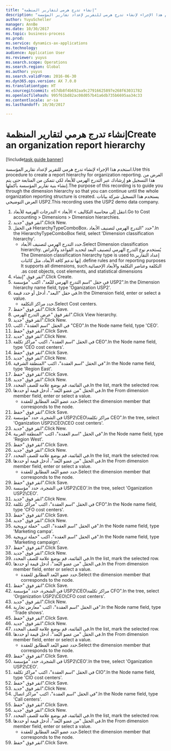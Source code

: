 ```yaml
--- 
title: "إنشاء تدرج هرمي لتقارير المنظمة"
description: "استخدم هذا الإجراء لإنشاء تدرج هرمي للتقرير لإعداد تقارير المؤسسة."
author: YuyuScheller
manager: AnnBe
ms.date: 10/30/2017
ms.topic: business-process
ms.prod: 
ms.service: dynamics-ax-applications
ms.technology: 
audience: Application User
ms.reviewer: yuyus
ms.search.scope: Operations
ms.search.region: Global
ms.author: yuyus
ms.search.validFrom: 2016-06-30
ms.dyn365.ops.version: AX 7.0.0
ms.translationtype: HT
ms.sourcegitcommit: e57db8f4b692aa9c27916625897e268f63031782
ms.openlocfilehash: 995f61bd82ac08d057b41a6db735b6695aa34c33
ms.contentlocale: ar-sa
ms.lasthandoff: 10/30/2017

---
```

# <a name="create-an-organization-report-hierarchy"></a><span data-ttu-id="f8cd5-103">إنشاء تدرج هرمي لتقارير المنظمة</span><span class="sxs-lookup"><span data-stu-id="f8cd5-103">Create an organization report hierarchy</span></span>

[!include[task guide banner](../../includes/task-guide-banner.md)]

<span data-ttu-id="f8cd5-104">استخدم هذا الإجراء لإنشاء تدرج هرمي للتقرير لإعداد تقارير المؤسسة.</span><span class="sxs-lookup"><span data-stu-id="f8cd5-104">Use this procedure to create a report hierarchy for organization reporting.</span></span> <span data-ttu-id="f8cd5-105">الغرض من هذا التسجيل هو إرشادك عبر التدرج الهرمي للأبعاد لكي تتمكن من المتابعة حتى يتم إنشاء بنية تقارير المؤسسة بأكملها.</span><span class="sxs-lookup"><span data-stu-id="f8cd5-105">The purpose of this recording is to guide you through the dimension hierarchy so that you can continue until the whole organization reporting structure is created.</span></span> <span data-ttu-id="f8cd5-106">يستخدم هذا التسجيل شركة بيانات العرض التوضيحي USP2.</span><span class="sxs-lookup"><span data-stu-id="f8cd5-106">This recording uses the USP2 demo data company.</span></span>

1. <span data-ttu-id="f8cd5-107">انتقل إلى محاسبة التكاليف > الأبعاد > التدرجات الهرمية للأبعاد‬.</span><span class="sxs-lookup"><span data-stu-id="f8cd5-107">Go to Cost accounting > Dimensions > Dimension hierarchies.</span></span>
2. <span data-ttu-id="f8cd5-108">انقر فوق "جديد".</span><span class="sxs-lookup"><span data-stu-id="f8cd5-108">Click New.</span></span>
3. <span data-ttu-id="f8cd5-109">في الحقل HierarchyTypeComboBox، حدد "التدرج الهرمي لتصنيف الأبعاد‬".</span><span class="sxs-lookup"><span data-stu-id="f8cd5-109">In the HierarchyTypeComboBox field, select 'Dimension classification hierarchy'.</span></span>
    * <span data-ttu-id="f8cd5-110">حدد التدرج الهرمي لتصنيف الأبعاد‬.</span><span class="sxs-lookup"><span data-stu-id="f8cd5-110">Select Dimension classification hierarchy.</span></span> <span data-ttu-id="f8cd5-111">يُستخدم نوع ‏‫التدرج الهرمي لتصنيف البعد لتحديد القواعد ولأغراض إعداد التقارير.</span><span class="sxs-lookup"><span data-stu-id="f8cd5-111">The Dimension classification hierarchy type is used to define rules and for reporting purposes.</span></span> <span data-ttu-id="f8cd5-112">إنها تدعم كافة الأبعاد، مثل كائنات التكلفة وعناصر التكلفة والأبعاد الإحصائية.</span><span class="sxs-lookup"><span data-stu-id="f8cd5-112">It supports all dimensions, such as cost objects, cost elements, and statistical dimensions.</span></span>  
4. <span data-ttu-id="f8cd5-113">انقر فوق "إنشاء".</span><span class="sxs-lookup"><span data-stu-id="f8cd5-113">Click Create.</span></span>
5. <span data-ttu-id="f8cd5-114">في حقل "‏‫اسم التدرج الهرمي للبُعد‬‬"، اكتب "مؤسسة USP2".</span><span class="sxs-lookup"><span data-stu-id="f8cd5-114">In the Dimension hierarchy name field, type 'Oganization USP2'.</span></span>
6. <span data-ttu-id="f8cd5-115">في حقل "البعد"، أدخل أو حدد قيمة.</span><span class="sxs-lookup"><span data-stu-id="f8cd5-115">In the Dimension field, enter or select a value.</span></span>
    * <span data-ttu-id="f8cd5-116">حدد مراكز التكلفة.</span><span class="sxs-lookup"><span data-stu-id="f8cd5-116">Select Cost centers.</span></span>  
7. <span data-ttu-id="f8cd5-117">انقر فوق "حفظ".</span><span class="sxs-lookup"><span data-stu-id="f8cd5-117">Click Save.</span></span>
8. <span data-ttu-id="f8cd5-118">انقر فوق "عرض التدرج الهرمي".</span><span class="sxs-lookup"><span data-stu-id="f8cd5-118">Click View hierarchy.</span></span>
9. <span data-ttu-id="f8cd5-119">انقر فوق "جديد".</span><span class="sxs-lookup"><span data-stu-id="f8cd5-119">Click New.</span></span>
10. <span data-ttu-id="f8cd5-120">في الحقل "اسم العقدة"، اكتب "CEO".</span><span class="sxs-lookup"><span data-stu-id="f8cd5-120">In the Node name field, type 'CEO'.</span></span>
11. <span data-ttu-id="f8cd5-121">انقر فوق "حفظ".</span><span class="sxs-lookup"><span data-stu-id="f8cd5-121">Click Save.</span></span>
12. <span data-ttu-id="f8cd5-122">انقر فوق "جديد".</span><span class="sxs-lookup"><span data-stu-id="f8cd5-122">Click New.</span></span>
13. <span data-ttu-id="f8cd5-123">في الحقل "اسم العقدة"، اكتب "مراكز تكلفة CEO".</span><span class="sxs-lookup"><span data-stu-id="f8cd5-123">In the Node name field, type 'CEO cost centers'.</span></span>
14. <span data-ttu-id="f8cd5-124">انقر فوق "حفظ".</span><span class="sxs-lookup"><span data-stu-id="f8cd5-124">Click Save.</span></span>
15. <span data-ttu-id="f8cd5-125">انقر فوق "جديد".</span><span class="sxs-lookup"><span data-stu-id="f8cd5-125">Click New.</span></span>
16. <span data-ttu-id="f8cd5-126">في الحقل "اسم العقدة"، اكتب "المنطقة الشرقية".</span><span class="sxs-lookup"><span data-stu-id="f8cd5-126">In the Node name field, type 'Region East'.</span></span>
17. <span data-ttu-id="f8cd5-127">انقر فوق "حفظ".</span><span class="sxs-lookup"><span data-stu-id="f8cd5-127">Click Save.</span></span>
18. <span data-ttu-id="f8cd5-128">انقر فوق "جديد".</span><span class="sxs-lookup"><span data-stu-id="f8cd5-128">Click New.</span></span>
19. <span data-ttu-id="f8cd5-129">في القائمة، قم بوضع علامة للصف المحدد.</span><span class="sxs-lookup"><span data-stu-id="f8cd5-129">In the list, mark the selected row.</span></span>
20. <span data-ttu-id="f8cd5-130">في الحقل "من عضو البُعد‬"، أدخل قيمة أو حددها.</span><span class="sxs-lookup"><span data-stu-id="f8cd5-130">In the From dimension member field, enter or select a value.</span></span>
    * <span data-ttu-id="f8cd5-131">حدد عضو البُعد المطابق للعقدة.</span><span class="sxs-lookup"><span data-stu-id="f8cd5-131">Select the dimension member that corresponds to the node.</span></span>  
21. <span data-ttu-id="f8cd5-132">انقر فوق "حفظ".</span><span class="sxs-lookup"><span data-stu-id="f8cd5-132">Click Save.</span></span>
22. <span data-ttu-id="f8cd5-133">في الشجرة، حدد "مؤسسة USP2\CEO\مراكز تكلفة CEO".</span><span class="sxs-lookup"><span data-stu-id="f8cd5-133">In the tree, select 'Oganization USP2\CEO\CEO cost centers'.</span></span>
23. <span data-ttu-id="f8cd5-134">انقر فوق "جديد".</span><span class="sxs-lookup"><span data-stu-id="f8cd5-134">Click New.</span></span>
24. <span data-ttu-id="f8cd5-135">في الحقل "اسم العقدة"، اكتب "المنطقة الغربية".</span><span class="sxs-lookup"><span data-stu-id="f8cd5-135">In the Node name field, type 'Region West'.</span></span>
25. <span data-ttu-id="f8cd5-136">انقر فوق "حفظ".</span><span class="sxs-lookup"><span data-stu-id="f8cd5-136">Click Save.</span></span>
26. <span data-ttu-id="f8cd5-137">انقر فوق "جديد".</span><span class="sxs-lookup"><span data-stu-id="f8cd5-137">Click New.</span></span>
27. <span data-ttu-id="f8cd5-138">في القائمة، قم بوضع علامة للصف المحدد.</span><span class="sxs-lookup"><span data-stu-id="f8cd5-138">In the list, mark the selected row.</span></span>
28. <span data-ttu-id="f8cd5-139">في الحقل "من عضو البُعد‬"، أدخل قيمة أو حددها.</span><span class="sxs-lookup"><span data-stu-id="f8cd5-139">In the From dimension member field, enter or select a value.</span></span>
    * <span data-ttu-id="f8cd5-140">حدد عضو البُعد المطابق للعقدة.</span><span class="sxs-lookup"><span data-stu-id="f8cd5-140">Select the dimension member that corresponds to the node.</span></span>  
29. <span data-ttu-id="f8cd5-141">انقر فوق "حفظ".</span><span class="sxs-lookup"><span data-stu-id="f8cd5-141">Click Save.</span></span>
30. <span data-ttu-id="f8cd5-142">في الشجرة، حدد "مؤسسة USP2\CEO'.</span><span class="sxs-lookup"><span data-stu-id="f8cd5-142">In the tree, select 'Oganization USP2\CEO'.</span></span>
31. <span data-ttu-id="f8cd5-143">انقر فوق "جديد".</span><span class="sxs-lookup"><span data-stu-id="f8cd5-143">Click New.</span></span>
32. <span data-ttu-id="f8cd5-144">في الحقل "اسم العقدة"، اكتب "مراكز تكلفة CFO".</span><span class="sxs-lookup"><span data-stu-id="f8cd5-144">In the Node name field, type 'CFO cost centers'.</span></span>
33. <span data-ttu-id="f8cd5-145">انقر فوق "حفظ".</span><span class="sxs-lookup"><span data-stu-id="f8cd5-145">Click Save.</span></span>
34. <span data-ttu-id="f8cd5-146">انقر فوق "جديد".</span><span class="sxs-lookup"><span data-stu-id="f8cd5-146">Click New.</span></span>
35. <span data-ttu-id="f8cd5-147">في الحقل "اسم العقدة"، اكتب "حملة ترويجية".</span><span class="sxs-lookup"><span data-stu-id="f8cd5-147">In the Node name field, type 'Marketing campa'.</span></span>
36. <span data-ttu-id="f8cd5-148">في الحقل "اسم العقدة"، اكتب "حملة ترويجية".</span><span class="sxs-lookup"><span data-stu-id="f8cd5-148">In the Node name field, type 'Marketing campaign'.</span></span>
37. <span data-ttu-id="f8cd5-149">انقر فوق "حفظ".</span><span class="sxs-lookup"><span data-stu-id="f8cd5-149">Click Save.</span></span>
38. <span data-ttu-id="f8cd5-150">انقر فوق "جديد".</span><span class="sxs-lookup"><span data-stu-id="f8cd5-150">Click New.</span></span>
39. <span data-ttu-id="f8cd5-151">في القائمة، قم بوضع علامة للصف المحدد.</span><span class="sxs-lookup"><span data-stu-id="f8cd5-151">In the list, mark the selected row.</span></span>
40. <span data-ttu-id="f8cd5-152">في الحقل "من عضو البُعد‬"، أدخل قيمة أو حددها.</span><span class="sxs-lookup"><span data-stu-id="f8cd5-152">In the From dimension member field, enter or select a value.</span></span>
    * <span data-ttu-id="f8cd5-153">حدد عضو البُعد المطابق للعقدة.</span><span class="sxs-lookup"><span data-stu-id="f8cd5-153">Select the dimension member that corresponds to the node.</span></span>  
41. <span data-ttu-id="f8cd5-154">انقر فوق "حفظ".</span><span class="sxs-lookup"><span data-stu-id="f8cd5-154">Click Save.</span></span>
42. <span data-ttu-id="f8cd5-155">في الشجرة، حدد "مؤسسة USP2‏\CEO\مراكز تكلفة CFO".</span><span class="sxs-lookup"><span data-stu-id="f8cd5-155">In the tree, select 'Organization USP2\CEO\CFO cost centers'.</span></span>
43. <span data-ttu-id="f8cd5-156">انقر فوق "جديد".</span><span class="sxs-lookup"><span data-stu-id="f8cd5-156">Click New.</span></span>
44. <span data-ttu-id="f8cd5-157">في الحقل "اسم العقدة"، اكتب "معارض تجارية".</span><span class="sxs-lookup"><span data-stu-id="f8cd5-157">In the Node name field, type 'Trade shows'.</span></span>
45. <span data-ttu-id="f8cd5-158">انقر فوق "حفظ".</span><span class="sxs-lookup"><span data-stu-id="f8cd5-158">Click Save.</span></span>
46. <span data-ttu-id="f8cd5-159">انقر فوق "جديد".</span><span class="sxs-lookup"><span data-stu-id="f8cd5-159">Click New.</span></span>
47. <span data-ttu-id="f8cd5-160">في القائمة، قم بوضع علامة للصف المحدد.</span><span class="sxs-lookup"><span data-stu-id="f8cd5-160">In the list, mark the selected row.</span></span>
48. <span data-ttu-id="f8cd5-161">في الحقل "من عضو البُعد‬"، أدخل قيمة أو حددها.</span><span class="sxs-lookup"><span data-stu-id="f8cd5-161">In the From dimension member field, enter or select a value.</span></span>
    * <span data-ttu-id="f8cd5-162">حدد عضو البُعد المطابق للعقدة.</span><span class="sxs-lookup"><span data-stu-id="f8cd5-162">Select the dimension member that corresponds to the node.</span></span>  
49. <span data-ttu-id="f8cd5-163">انقر فوق "حفظ".</span><span class="sxs-lookup"><span data-stu-id="f8cd5-163">Click Save.</span></span>
50. <span data-ttu-id="f8cd5-164">في الشجرة، حدد "مؤسسة USP2\CEO'.</span><span class="sxs-lookup"><span data-stu-id="f8cd5-164">In the tree, select 'Oganization USP2\CEO'.</span></span>
51. <span data-ttu-id="f8cd5-165">في الحقل "اسم العقدة"، اكتب "مراكز تكلفة CIO".</span><span class="sxs-lookup"><span data-stu-id="f8cd5-165">In the Node name field, type 'CIO cost centers'.</span></span>
52. <span data-ttu-id="f8cd5-166">انقر فوق "حفظ".</span><span class="sxs-lookup"><span data-stu-id="f8cd5-166">Click Save.</span></span>
53. <span data-ttu-id="f8cd5-167">انقر فوق "جديد".</span><span class="sxs-lookup"><span data-stu-id="f8cd5-167">Click New.</span></span>
54. <span data-ttu-id="f8cd5-168">في الحقل "اسم العقدة"، اكتب "مراكز اتصال".</span><span class="sxs-lookup"><span data-stu-id="f8cd5-168">In the Node name field, type 'Call centers'.</span></span>
55. <span data-ttu-id="f8cd5-169">انقر فوق "حفظ".</span><span class="sxs-lookup"><span data-stu-id="f8cd5-169">Click Save.</span></span>
56. <span data-ttu-id="f8cd5-170">انقر فوق "جديد".</span><span class="sxs-lookup"><span data-stu-id="f8cd5-170">Click New.</span></span>
57. <span data-ttu-id="f8cd5-171">في القائمة، قم بوضع علامة للصف المحدد.</span><span class="sxs-lookup"><span data-stu-id="f8cd5-171">In the list, mark the selected row.</span></span>
58. <span data-ttu-id="f8cd5-172">في الحقل "من عضو البُعد‬"، أدخل قيمة أو حددها.</span><span class="sxs-lookup"><span data-stu-id="f8cd5-172">In the From dimension member field, enter or select a value.</span></span>
    * <span data-ttu-id="f8cd5-173">حدد عضو البُعد المطابق للعقدة.</span><span class="sxs-lookup"><span data-stu-id="f8cd5-173">Select the dimension member that corresponds to the node.</span></span>  
59. <span data-ttu-id="f8cd5-174">انقر فوق "حفظ".</span><span class="sxs-lookup"><span data-stu-id="f8cd5-174">Click Save.</span></span>



